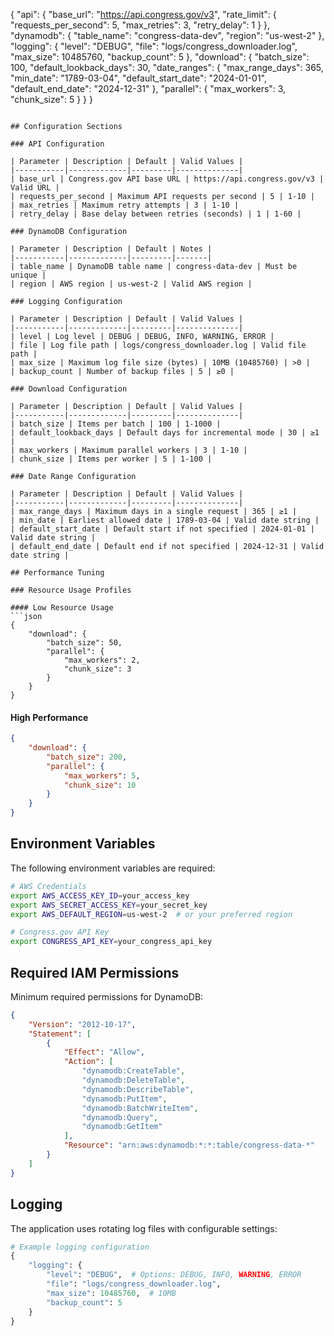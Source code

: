{
    "api": {
        "base_url": "https://api.congress.gov/v3",
        "rate_limit": {
            "requests_per_second": 5,
            "max_retries": 3,
            "retry_delay": 1
        }
    },
    "dynamodb": {
        "table_name": "congress-data-dev",
        "region": "us-west-2"
    },
    "logging": {
        "level": "DEBUG",
        "file": "logs/congress_downloader.log",
        "max_size": 10485760,
        "backup_count": 5
    },
    "download": {
        "batch_size": 100,
        "default_lookback_days": 30,
        "date_ranges": {
            "max_range_days": 365,
            "min_date": "1789-03-04",
            "default_start_date": "2024-01-01",
            "default_end_date": "2024-12-31"
        },
        "parallel": {
            "max_workers": 3,
            "chunk_size": 5
        }
    }
}
```

## Configuration Sections

### API Configuration

| Parameter | Description | Default | Valid Values |
|-----------|-------------|---------|--------------|
| base_url | Congress.gov API base URL | https://api.congress.gov/v3 | Valid URL |
| requests_per_second | Maximum API requests per second | 5 | 1-10 |
| max_retries | Maximum retry attempts | 3 | 1-10 |
| retry_delay | Base delay between retries (seconds) | 1 | 1-60 |

### DynamoDB Configuration

| Parameter | Description | Default | Notes |
|-----------|-------------|---------|-------|
| table_name | DynamoDB table name | congress-data-dev | Must be unique |
| region | AWS region | us-west-2 | Valid AWS region |

### Logging Configuration

| Parameter | Description | Default | Valid Values |
|-----------|-------------|---------|--------------|
| level | Log level | DEBUG | DEBUG, INFO, WARNING, ERROR |
| file | Log file path | logs/congress_downloader.log | Valid file path |
| max_size | Maximum log file size (bytes) | 10MB (10485760) | >0 |
| backup_count | Number of backup files | 5 | ≥0 |

### Download Configuration

| Parameter | Description | Default | Valid Values |
|-----------|-------------|---------|--------------|
| batch_size | Items per batch | 100 | 1-1000 |
| default_lookback_days | Default days for incremental mode | 30 | ≥1 |
| max_workers | Maximum parallel workers | 3 | 1-10 |
| chunk_size | Items per worker | 5 | 1-100 |

### Date Range Configuration

| Parameter | Description | Default | Valid Values |
|-----------|-------------|---------|--------------|
| max_range_days | Maximum days in a single request | 365 | ≥1 |
| min_date | Earliest allowed date | 1789-03-04 | Valid date string |
| default_start_date | Default start if not specified | 2024-01-01 | Valid date string |
| default_end_date | Default end if not specified | 2024-12-31 | Valid date string |

## Performance Tuning

### Resource Usage Profiles

#### Low Resource Usage
```json
{
    "download": {
        "batch_size": 50,
        "parallel": {
            "max_workers": 2,
            "chunk_size": 3
        }
    }
}
```

#### High Performance
```json
{
    "download": {
        "batch_size": 200,
        "parallel": {
            "max_workers": 5,
            "chunk_size": 10
        }
    }
}
```

## Environment Variables

The following environment variables are required:

```bash
# AWS Credentials
export AWS_ACCESS_KEY_ID=your_access_key
export AWS_SECRET_ACCESS_KEY=your_secret_key
export AWS_DEFAULT_REGION=us-west-2  # or your preferred region

# Congress.gov API Key
export CONGRESS_API_KEY=your_congress_api_key
```

## Required IAM Permissions

Minimum required permissions for DynamoDB:

```json
{
    "Version": "2012-10-17",
    "Statement": [
        {
            "Effect": "Allow",
            "Action": [
                "dynamodb:CreateTable",
                "dynamodb:DeleteTable",
                "dynamodb:DescribeTable",
                "dynamodb:PutItem",
                "dynamodb:BatchWriteItem",
                "dynamodb:Query",
                "dynamodb:GetItem"
            ],
            "Resource": "arn:aws:dynamodb:*:*:table/congress-data-*"
        }
    ]
}
```

## Logging

The application uses rotating log files with configurable settings:

```python
# Example logging configuration
{
    "logging": {
        "level": "DEBUG",  # Options: DEBUG, INFO, WARNING, ERROR
        "file": "logs/congress_downloader.log",
        "max_size": 10485760,  # 10MB
        "backup_count": 5
    }
}